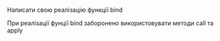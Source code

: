 Написати свою реалізацію функції bind

При реалізації фунції bind заборонено використовувати методи call та apply

